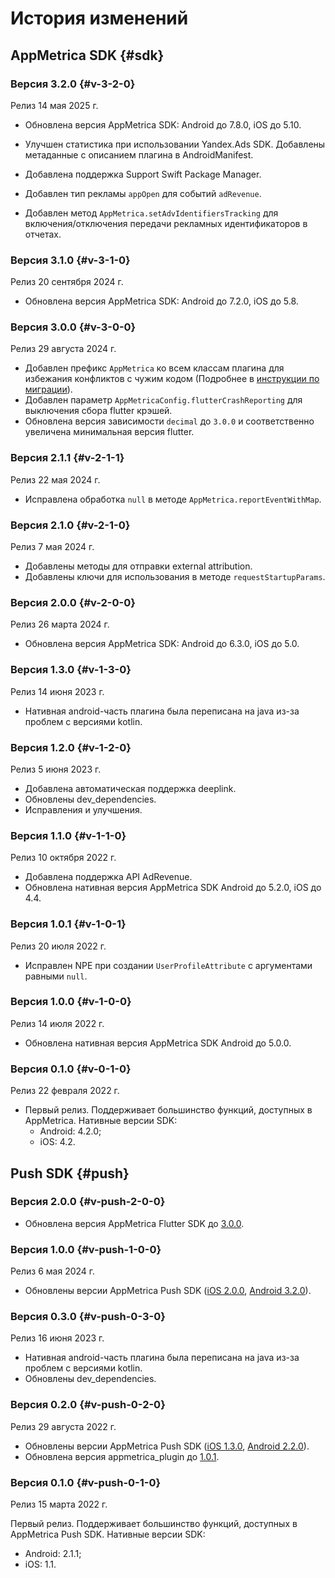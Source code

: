# История изменений

## AppMetrica SDK {#sdk}

### Версия 3.2.0 {#v-3-2-0}

Релиз 14 мая 2025 г.

- Обновлена версия AppMetrica SDK: Android до 7.8.0, iOS до 5.10.

- Улучшен статистика при использовании Yandex.Ads SDK. Добавлены метаданные с описанием плагина в AndroidManifest.

- Добавлена поддержка Support Swift Package Manager.

- Добавлен тип рекламы `appOpen` для событий `adRevenue`.

- Добавлен метод `AppMetrica.setAdvIdentifiersTracking` для включения/отключения передачи рекламных идентификаторов в отчетах.


### Версия 3.1.0 {#v-3-1-0}

Релиз 20 сентября 2024 г.

- Обновлена версия AppMetrica SDK: Android до 7.2.0, iOS до 5.8.

### Версия 3.0.0 {#v-3-0-0}

Релиз 29 августа 2024 г.

- Добавлен префикс `AppMetrica` ко всем классам плагина для избежания конфликтов с чужим кодом (Подробнее в [инструкции по миграции](analytics/migration-io-3-0-0.md)).
- Добавлен параметр `AppMetricaConfig.flutterCrashReporting` для выключения сбора flutter крэшей.
- Обновлена версия зависимости `decimal` до `3.0.0` и соответственно увеличена минимальная версия flutter.

### Версия 2.1.1 {#v-2-1-1}

Релиз 22 мая 2024 г.

- Исправлена обработка `null` в методе `AppMetrica.reportEventWithMap`.

### Версия 2.1.0 {#v-2-1-0}

Релиз 7 мая 2024 г.

- Добавлены методы для отправки external attribution.
- Добавлены ключи для использования в методе `requestStartupParams`.

### Версия 2.0.0 {#v-2-0-0}

Релиз 26 марта 2024 г.

- Обновлена версия AppMetrica SDK: Android до 6.3.0, iOS до 5.0.

### Версия 1.3.0 {#v-1-3-0}

Релиз 14 июня 2023 г.

- Нативная android-часть плагина была переписана на java из-за проблем с версиями kotlin.

### Версия 1.2.0 {#v-1-2-0}

Релиз 5 июня 2023 г.

- Добавлена автоматическая поддержка deeplink.
- Обновлены dev_dependencies.
- Исправления и улучшения.

### Версия 1.1.0 {#v-1-1-0}

Релиз 10 октября 2022 г.

- Добавлена поддержка API AdRevenue.
- Обновлена нативная версия AppMetrica SDK Android до 5.2.0, iOS до 4.4.

### Версия 1.0.1 {#v-1-0-1}

Релиз 20 июля 2022 г.

- Исправлен NPE при создании `UserProfileAttribute` с аргументами равными `null`.

### Версия 1.0.0 {#v-1-0-0}

Релиз 14 июля 2022 г.

- Обновлена нативная версия AppMetrica SDK Android до 5.0.0.

### Версия 0.1.0 {#v-0-1-0}

Релиз 22 февраля 2022 г.

- Первый релиз. Поддерживает большинство функций, доступных в AppMetrica. Нативные версии SDK:
    - Android: 4.2.0;
    - iOS: 4.2.

## Push SDK {#push}

### Версия 2.0.0 {#v-push-2-0-0}

- Обновлена версия AppMetrica Flutter SDK до [3.0.0](#v-3-0-0).

### Версия 1.0.0 {#v-push-1-0-0}

Релиз 6 мая 2024 г.

- Обновлены версии AppMetrica Push SDK ([iOS 2.0.0](../ios/changelog-ios.md#v-push-2-0-0), [Android 3.2.0](../android/changelog-android.md#v-3-2-0)).

### Версия 0.3.0 {#v-push-0-3-0}

Релиз 16 июня 2023 г.

- Нативная android-часть плагина была переписана на java из-за проблем с версиями kotlin.
- Обновлены dev_dependencies.

### Версия 0.2.0 {#v-push-0-2-0}

Релиз 29 августа 2022 г.

- Обновлены версии AppMetrica Push SDK ([iOS 1.3.0](../ios/changelog-ios.md), [Android 2.2.0](../android/changelog-android.md)).
- Обновлена версия appmetrica_plugin до [1.0.1](#v-1-0-1).

### Версия 0.1.0 {#v-push-0-1-0}

Релиз 15 марта 2022 г.

Первый релиз. Поддерживает большинство функций, доступных в AppMetrica Push SDK. Нативные версии SDK:
- Android: 2.1.1;
- iOS: 1.1.


